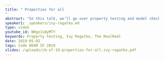 ```yaml
---
title: " Properties for all
"
abstract: "In this talk, we'll go over property testing and model checking. Using a simple cache library as an example, and the propcheck library to briefly cover the uses of property checking and when to use them versus model checking."
speaker1: _speakers/ivy-rogatko.md
type: video
youtube_id: NHgz1sQyMTY
keywords: Property testing, Ivy Rogatko, The RealReal
date: 2019-05-02
tags: Code BEAM SF 2019
slides: /uploads/cb-sf-19-properties-for-all-ivy-rogatko.pdf
---
```


